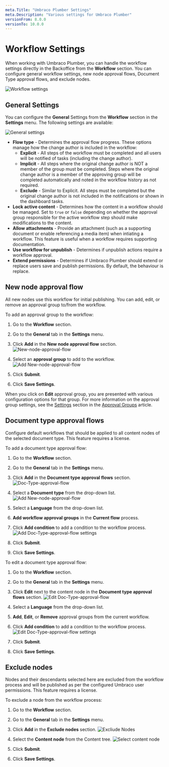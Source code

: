 ```yaml
---
meta.Title: "Umbraco Plumber Settings"
meta.Description: "Various settings for Umbraco Plumber"
versionFrom: 8.0.0
versionTo: 10.0.0
---
```


# Workflow Settings

When working with Umbraco Plumber, you can handle the workflow settings directly in the Backoffice from the **Workflow** section. You can configure general workflow settings, new node approval flows, Document Type approval flows, and exclude nodes.

![Workflow settings](images/workflow-settings.png)

## General Settings

You can configure the **General** Settings from the **Workflow** section in the **Settings** menu. The following settings are available:

![General settings](images/general-settings.png)

- **Flow type** - Determines the approval flow progress. These options manage how the change author is included in the workflow:
  - **Explicit** - All steps of the workflow must be completed and all users will be notified of tasks (including the change author).
  - **Implicit** - All steps where the original change author is NOT a member of the group must be completed. Steps where the original change author is a member of the approving group will be completed automatically and noted in the workflow history as not required.
  - **Exclude** - Similar to Explicit. All steps must be completed but the original change author is not included in the notifications or shown in the dashboard tasks.
- **Lock active content** - Determines how the content in a workflow should be managed. Set to `true` or `false` depending on whether the approval group responsible for the active workflow step should make modifications to the content.
- **Allow attachments** - Provide an attachment (such as a supporting document or enable referencing a media item) when intiating a workflow. This feature is useful when a workflow requires supporting documentation.
- **Use workflow for unpublish** - Determines if unpublish actions require a workflow approval.
- **Extend permissions** - Determines if Umbraco Plumber should extend or replace users save and publish permissions. By default, the behaviour is replace.

## New node approval flow

All new nodes use this workflow for initial publishing. You can add, edit, or remove an approval group to/from the workflow.

To add an approval group to the workflow:

1. Go to the **Workflow** section.
2. Go to the **General** tab in the **Settings** menu.
3. Click **Add** in the **New node approval flow** section.
  ![New-node-approval-flow](images/new-node-approval-flow.png)

4. Select an **approval group** to add to the workflow.
  ![Add New-node-approval-flow](images/add-approval-flow.png)

5. Click **Submit**.
6. Click **Save Settings**.

When you click on **Edit** approval group, you are presented with various configuration options for that group. For more information on the approval group settings, see the [Settings](../Approval-Groups/index.md#settings) section in the [Approval Groups](../Approval-Groups/index.md) article.

## Document type approval flows

Configure default workflows that should be applied to all content nodes of the selected document type. This feature requires a license.

To add a document type approval flow:

1. Go to the **Workflow** section.
2. Go to the **General** tab in the **Settings** menu.
3. Click **Add** in the **Document type approval flows** section.
  ![Doc-Type-approval-flow](images/doc-type-approval-flows.png)

4. Select a **Document type** from the drop-down list.
  ![Add New-node-approval-flow](images/add-doc-type-approval-flows.png)

5. Select a **Language** from the drop-down list.
6. **Add workflow approval groups** in the **Current flow** process.
7. Click **Add condition** to add a condition to the workflow process.
  ![Add Doc-Type-approval-flow settings](images/add-doc-type-approval-flows-settings.png)

8. Click **Submit**.
9. Click **Save Settings**.

To edit a document type approval flow:

1. Go to the **Workflow** section.
2. Go to the **General** tab in the **Settings** menu.
3. Click **Edit** next to the content node in the **Document type approval flows** section.
  ![Edit Doc-Type-approval-flow](images/edit-doc-type-approval-flows.png)

4. Select a **Language** from the drop-down list.
5. **Add**, **Edit**, or **Remove** approval groups from the current workflow.
6. Click **Add condition** to add a condition to the workflow process.
  ![Edit Doc-Type-approval-flow settings](images/edit-doc-type-approval-flows-settings.png)

7. Click **Submit**.
8. Click **Save Settings**.

## Exclude nodes

Nodes and their descendants selected here are excluded from the workflow process and will be published as per the configured Umbraco user permissions. This feature requires a license.

To exclude a node from the workflow process:

1. Go to the **Workflow** section.
2. Go to the **General** tab in the **Settings** menu.
3. Click **Add** in the **Exclude nodes** section.
  ![Excliude Nodes](images/exclude-nodes.png)

4. Select the **Content node** from the Content tree.
  ![Select content node](images/select-content-from-tree.png)

5. Click **Submit**.
6. Click **Save Settings**.
